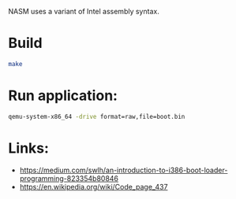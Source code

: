 NASM uses a variant of Intel assembly syntax.

# Build
```bash
make
```

# Run application:
```bash
qemu-system-x86_64 -drive format=raw,file=boot.bin
```

# Links:
- https://medium.com/swlh/an-introduction-to-i386-boot-loader-programming-823354b80846
- https://en.wikipedia.org/wiki/Code_page_437